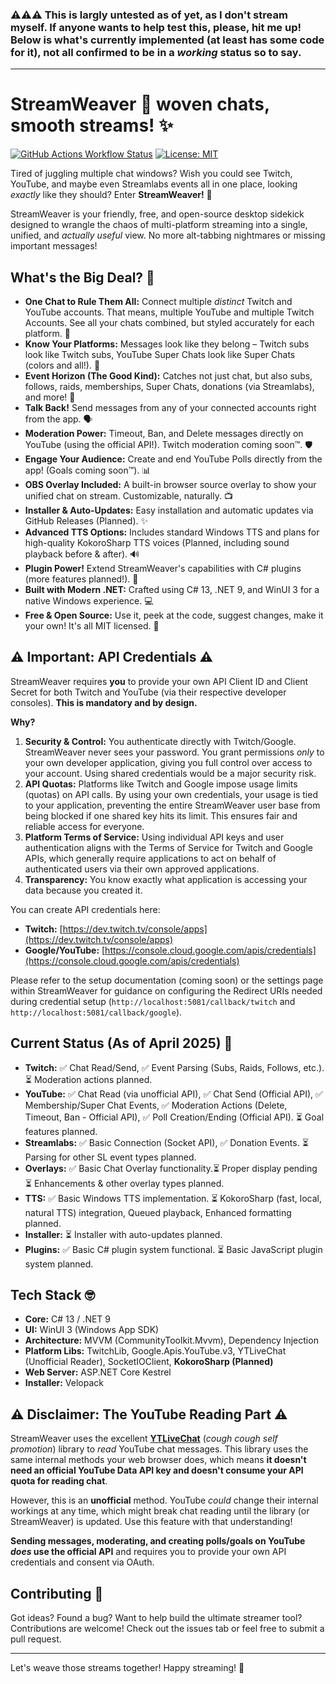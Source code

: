 ### ⚠️⚠️⚠️ This is largly untested as of yet, as I don't stream myself. If anyone wants to help test this, please, hit me up! Below is what's currently implemented (at least has some code for it), not all confirmed to be in a *working* status so to say.

----

# StreamWeaver 🧵 woven chats, smooth streams! ✨


[![GitHub Actions Workflow Status](https://img.shields.io/github/actions/workflow/status/Agash/StreamWeaver/master.yml?style=flat-square&logo=github&logoColor=white)](https://github.com/Agash/StreamWeaver/actions)
[![License: MIT](https://img.shields.io/badge/License-MIT-blue.svg?style=flat-square)](LICENSE.txt)

Tired of juggling multiple chat windows? Wish you could see Twitch, YouTube, and maybe even Streamlabs events all in one place, looking *exactly* like they should? Enter **StreamWeaver!** 🎉

StreamWeaver is your friendly, free, and open-source desktop sidekick designed to wrangle the chaos of multi-platform streaming into a single, unified, and *actually useful* view. No more alt-tabbing nightmares or missing important messages!

## What's the Big Deal? 🤔

*   **One Chat to Rule Them All:** Connect multiple *distinct* Twitch and YouTube accounts. That means, multiple YouTube and multiple Twitch Accounts. See all your chats combined, but styled accurately for each platform. 👑
*   **Know Your Platforms:** Messages look like they belong – Twitch subs look like Twitch subs, YouTube Super Chats look like Super Chats (colors and all!). 🎨
*   **Event Horizon (The Good Kind):** Catches not just chat, but also subs, follows, raids, memberships, Super Chats, donations (via Streamlabs), and more! 📢
*   **Talk Back!** Send messages from any of your connected accounts right from the app. 🗣️
*   **Moderation Power:** Timeout, Ban, and Delete messages directly on YouTube (using the official API!). Twitch moderation coming soon™. 🛡️
*   **Engage Your Audience:** Create and end YouTube Polls directly from the app! (Goals coming soon™). 📊
*   **OBS Overlay Included:** A built-in browser source overlay to show your unified chat on stream. Customizable, naturally. 📺
*   **Installer & Auto-Updates:** Easy installation and automatic updates via GitHub Releases (Planned). ✨
*   **Advanced TTS Options:** Includes standard Windows TTS and plans for high-quality KokoroSharp TTS voices (Planned, including sound playback before & after). 🔊
*   **Plugin Power!** Extend StreamWeaver's capabilities with C# plugins (more features planned!). 🔌
*   **Built with Modern .NET:** Crafted using C# 13, .NET 9, and WinUI 3 for a native Windows experience. 💻
*   **Free & Open Source:** Use it, peek at the code, suggest changes, make it your own! It's all MIT licensed. 💖

## ⚠️ Important: API Credentials ⚠️

StreamWeaver requires **you** to provide your own API Client ID and Client Secret for both Twitch and YouTube (via their respective developer consoles). **This is mandatory and by design.**

**Why?**

1.  **Security & Control:** You authenticate directly with Twitch/Google. StreamWeaver never sees your password. You grant permissions *only* to your own developer application, giving you full control over access to your account. Using shared credentials would be a major security risk.
2.  **API Quotas:** Platforms like Twitch and Google impose usage limits (quotas) on API calls. By using your own credentials, your usage is tied to your application, preventing the entire StreamWeaver user base from being blocked if one shared key hits its limit. This ensures fair and reliable access for everyone.
3.  **Platform Terms of Service:** Using individual API keys and user authentication aligns with the Terms of Service for Twitch and Google APIs, which generally require applications to act on behalf of authenticated users via their own approved applications.
4.  **Transparency:** You know exactly what application is accessing your data because you created it.

You can create API credentials here:
*   **Twitch:** [https://dev.twitch.tv/console/apps](https://dev.twitch.tv/console/apps)
*   **Google/YouTube:** [https://console.cloud.google.com/apis/credentials](https://console.cloud.google.com/apis/credentials)

Please refer to the setup documentation (coming soon) or the settings page within StreamWeaver for guidance on configuring the Redirect URIs needed during credential setup (`http://localhost:5081/callback/twitch` and `http://localhost:5081/callback/google`).

## Current Status (As of April 2025) 🚧

*   **Twitch:** ✅ Chat Read/Send, ✅ Event Parsing (Subs, Raids, Follows, etc.). ⏳ Moderation actions planned.
*   **YouTube:** ✅ Chat Read (via unofficial API), ✅ Chat Send (Official API), ✅ Membership/Super Chat Events, ✅ Moderation Actions (Delete, Timeout, Ban - Official API), ✅ Poll Creation/Ending (Official API). ⏳ Goal features planned.
*   **Streamlabs:** ✅ Basic Connection (Socket API), ✅ Donation Events. ⏳ Parsing for other SL event types planned.
*   **Overlays:** ✅ Basic Chat Overlay functionality.⏳ Proper display pending ⏳ Enhancements & other overlay types planned.
*   **TTS:** ✅ Basic Windows TTS implementation. ⏳ KokoroSharp (fast, local, natural TTS) integration, Queued playback, Enhanced formatting planned.
*   **Installer:** ⏳ Installer with auto-updates planned.
*   **Plugins:** ✅ Basic C# plugin system functional. ⏳ Basic JavaScript plugin system planned.

## Tech Stack 🤓

*   **Core:** C# 13 / .NET 9
*   **UI:** WinUI 3 (Windows App SDK)
*   **Architecture:** MVVM (CommunityToolkit.Mvvm), Dependency Injection
*   **Platform Libs:** TwitchLib, Google.Apis.YouTube.v3, YTLiveChat (Unofficial Reader), SocketIOClient, **KokoroSharp (Planned)**
*   **Web Server:** ASP.NET Core Kestrel
*   **Installer:** Velopack

## ⚠️ Disclaimer: The YouTube Reading Part ⚠️

StreamWeaver uses the excellent [**YTLiveChat**](https://github.com/Agash/YTLiveChat) (_cough cough self promotion_) library to *read* YouTube chat messages. This library uses the same internal methods your web browser does, which means **it doesn't need an official YouTube Data API key and doesn't consume your API quota for reading chat**.

However, this is an **unofficial** method. YouTube *could* change their internal workings at any time, which might break chat reading until the library (or StreamWeaver) is updated. Use this feature with that understanding!

**Sending messages, moderating, and creating polls/goals on YouTube *does* use the official API** and requires you to provide your own API credentials and consent via OAuth.

## Contributing 🙏

Got ideas? Found a bug? Want to help build the ultimate streamer tool? Contributions are welcome! Check out the issues tab or feel free to submit a pull request.

---

Let's weave those streams together! Happy streaming! 🚀
